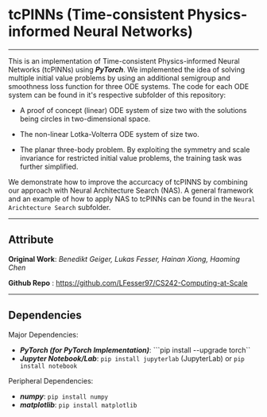 # tcPINNs (Time-consistent Physics-informed Neural Networks)

------------------------


This is an implementation of Time-consistent Physics-informed Neural Networks (tcPINNs) using ***PyTorch***. We implemented the idea of solving multiple initial value problems by using an additional semigroup and smoothness loss function for three ODE systems. The code for each ODE system can be found in it's respective subfolder of this repository:

* A proof of concept (linear) ODE system of size two with the solutions being circles in two-dimensional space.

* The non-linear Lotka-Volterra ODE system of size two.

* The planar three-body problem. By exploiting the symmetry and scale invariance for restricted initial value problems, the training task was further simplified.

We demonstrate how to improve the accurcacy of tcPINNS by combining our approach with Neural Architecture Search (NAS). A general framework and an example of how to apply NAS to tcPINNs can be found in the `Neural Arichtecture Search` subfolder.

-------------------------------------------

## Attribute

**Original Work**: *Benedikt Geiger, Lukas Fesser, Hainan Xiong, Haoming Chen*

**Github Repo** : https://github.com/LFesser97/CS242-Computing-at-Scale

-------------------------------------------

## Dependencies

Major Dependencies:

 - ***PyTorch (for PyTorch Implementation)***: ```pip install --upgrade torch``
 - ***Jupyter Notebook/Lab***: ```pip install jupyterlab``` (JupyterLab) or ```pip install notebook```

Peripheral Dependencies:
 
 - ***numpy***: ```pip install numpy```
 - ***matplotlib***: ```pip install matplotlib```

